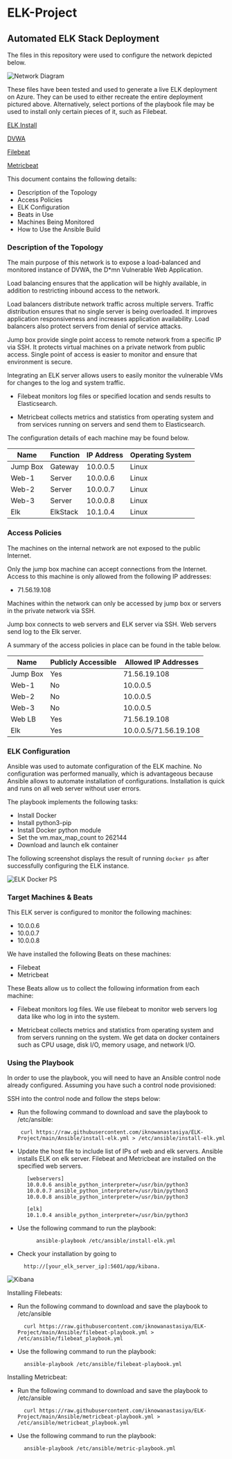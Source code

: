 # ELK-Project

## Automated ELK Stack Deployment

The files in this repository were used to configure the network depicted below.

![Network Diagram](https://github.com/iknowanastasiya/ELK-Project/blob/main/Images/NetworkDiagram.png)


These files have been tested and used to generate a live ELK deployment on Azure. They can be used to either recreate the entire deployment pictured above. Alternatively, select portions of the playbook file may be used to install only certain pieces of it, such as Filebeat.

[ELK Install](https://github.com/iknowanastasiya/ELK-Project/blob/main/Ansible/install-elk.yml)

[DVWA](https://github.com/iknowanastasiya/ELK-Project/blob/main/Ansible/dvwa-playbook.yml)

[Filebeat](https://github.com/iknowanastasiya/ELK-Project/blob/main/Ansible/filebeat-playbook.yml)

[Metricbeat](https://github.com/iknowanastasiya/ELK-Project/blob/main/Ansible/metricbeat-playbook.com)

This document contains the following details:

- Description of the Topology
- Access Policies
- ELK Configuration
- Beats in Use
- Machines Being Monitored
- How to Use the Ansible Build

### Description of the Topology

The main purpose of this network is to expose a load-balanced and monitored instance of DVWA, the D*mn Vulnerable Web Application.

Load balancing ensures that the application will be highly available, in addition to restricting inbound access to the network.  

Load balancers distribute network traffic across multiple servers. Traffic distribution ensures that no single server is being overloaded. It improves application responsiveness and increases application availability. Load balancers also protect servers from denial of service attacks.

Jump box provide single point access to remote network from a specific IP via SSH. It protects virtual machines on a private network from public access. Single point of access is easier to monitor and ensure that environment is secure.

Integrating an ELK server allows users to easily monitor the vulnerable VMs for changes to the log and system traffic.

- Filebeat monitors log files or specified location and sends results to Elasticsearch.

- Metricbeat collects metrics and statistics from operating system and from services running on servers and send them to Elasticsearch.

  
  

The configuration details of each machine may be found below.


| Name | Function | IP Address | Operating System|
|--------|----------|------------|-------------|
| Jump Box | Gateway | 10.0.0.5 | Linux|
| Web-1 | Server | 10.0.0.6 | Linux |
| Web-2 | Server | 10.0.0.7 | Linux |
| Web-3 | Server | 10.0.0.8 | Linux |
| Elk | ElkStack | 10.1.0.4 | Linux |

### Access Policies

The machines on the internal network are not exposed to the public Internet.

Only the jump box machine can accept connections from the Internet. Access to this machine is only allowed from the following IP addresses:

- 71.56.19.108

Machines within the network can only be accessed by jump box or servers in the private network via SSH.

Jump box connects to web servers and ELK server via SSH. Web servers send log to the Elk server.

A summary of the access policies in place can be found in the table below.

| Name | Publicly Accessible | Allowed IP Addresses |
|------|----------------|---------------------|
| Jump Box | Yes | 71.56.19.108 |
| Web-1 | No | 10.0.0.5 |
| Web-2 | No | 10.0.0.5 |
| Web-3 | No | 10.0.0.5 |
| Web LB | Yes | 71.56.19.108 |
| Elk | Yes | 10.0.0.5/71.56.19.108 |

### ELK Configuration

Ansible was used to automate configuration of the ELK machine. No configuration was performed manually, which is advantageous because Ansible allows to automate installation of configurations. Installation is quick and runs on all web server without user errors.

The playbook implements the following tasks:
- Install Docker
- Install python3-pip
- Install Docker python module
- Set the vm.max_map_count to 262144
- Download and launch elk container

The following screenshot displays the result of running `docker ps` after successfully configuring the ELK instance.

![ELK Docker PS](https://github.com/iknowanastasiya/ELK-Project/blob/main/Images/docker_ps_output.png)

### Target Machines & Beats

This ELK server is configured to monitor the following machines:
- 10.0.0.6
- 10.0.0.7
- 10.0.0.8

We have installed the following Beats on these machines:
- Filebeat
- Metricbeat

These Beats allow us to collect the following information from each machine:

- Filebeat monitors log files. We use filebeat to monitor web servers log data like who log in into the system.

- Metricbeat collects metrics and statistics from operating system and from servers running on the system. We get data on docker containers such as CPU usage, disk I/O, memory usage, and network I/O.
  
### Using the Playbook

In order to use the playbook, you will need to have an Ansible control node already configured. Assuming you have such a control node provisioned:

SSH into the control node and follow the steps below:
 - Run the following command to download and save the playbook to /etc/ansible: 

		curl https://raw.githubusercontent.com/iknowanastasiya/ELK-Project/main/Ansible/install-elk.yml > /etc/ansible/install-elk.yml

- Update the host file to include list of IPs of web and elk servers. Ansible installs ELK on elk server. Filebeat and Metricbeat are installed on the specified web servers.

		 [webservers]	
		 10.0.0.6 ansible_python_interpreter=/usr/bin/python3
		 10.0.0.7 ansible_python_interpreter=/usr/bin/python3
		 10.0.0.8 ansible_python_interpreter=/usr/bin/python3
	
		 [elk]
		 10.1.0.4 ansible_python_interpreter=/usr/bin/python3

- Use the following command to run the playbook:

			ansible-playbook /etc/ansible/install-elk.yml
- Check your installation by going to 
				
		http://[your_elk_server_ip]:5601/app/kibana.
![Kibana](https://github.com/iknowanastasiya/ELK-Project/blob/main/Images/Kibana.png)

 Installing Filebeats:

- Run the following command to download and save the playbook to /etc/ansible 
								
		curl https://raw.githubusercontent.com/iknowanastasiya/ELK-Project/main/Ansible/filebeat-playbook.yml > /etc/ansible/filebeat_playbook.yml

- Use the following command to run the playbook:
	
		ansible-playbook /etc/ansible/filebeat-playbook.yml

 Installing Metricbeat:

- Run the following command to download and save the playbook to /etc/ansible 
								
		curl https://raw.githubusercontent.com/iknowanastasiya/ELK-Project/main/Ansible/metricbeat-playbook.yml > /etc/ansible/metricbeat_playbook.yml

- Use the following command to run the playbook:
	
		ansible-playbook /etc/ansible/metric-playbook.yml

